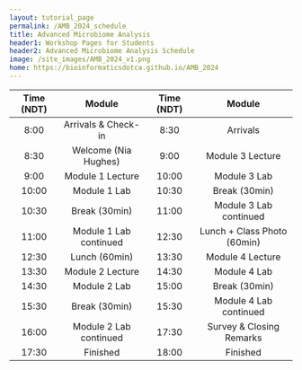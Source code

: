 ```yaml
---
layout: tutorial_page
permalink: /AMB_2024_schedule
title: Advanced Microbiome Analysis
header1: Workshop Pages for Students
header2: Advanced Microbiome Analysis Schedule
image: /site_images/AMB_2024_v1.png
home: https://bioinformaticsdotca.github.io/AMB_2024
---
```


| Time (NDT) |         Module         | Time (NDT) |          Module          |
|:----------:|:----------------------:|:----------:|:------------------------:|
|    8:00    |   Arrivals & Check-in  |    8:30    |         Arrivals         |
|    8:30    |  Welcome (Nia Hughes)  |    9:00    |     Module 3 Lecture     |
|    9:00    |    Module 1 Lecture    |    10:00   |       Module 3 Lab       |
|    10:00   |      Module 1 Lab      |    10:30   |       Break (30min)      |
|    10:30   |      Break (30min)     |    11:00   |  Module 3 Lab continued  |
|    11:00   | Module 1 Lab continued |    12:30   |       Lunch + Class Photo (60min)      |
|    12:30   |      Lunch (60min)     |    13:30   |     Module 4 Lecture     |
|    13:30   |    Module 2 Lecture    |    14:30   |       Module 4 Lab       |
|    14:30   |      Module 2 Lab      |    15:00   |       Break (30min)      |
|    15:30   |      Break (30min)     |    15:30   |  Module 4 Lab continued  |
|    16:00   | Module 2 Lab continued |    17:30   | Survey & Closing Remarks |
|    17:30   |        Finished        |    18:00   |         Finished         |